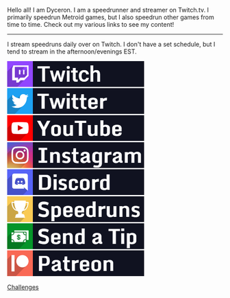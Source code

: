 Hello all! I am Dyceron. I am a speedrunner and streamer on Twitch.tv. I primarily speedrun Metroid games, but I also speedrun other games from time to time.  Check out my various links to see my content!

-----

I stream speedruns daily over on Twitch. I don't have a set schedule, but I tend to stream in the afternoon/evenings EST.

[![Twitch](/assets/images/Twitch.png)](https://twitch.tv/dyceron) [![Twitter](/assets/images/Twitter.png)](https://twitter.com/dyceron) [![YouTube](/assets/images/YouTube.png)](https://youtube.com/dyceron) [![Instagram](/assets/images/Instagram.png)](https://instagram.com/dyceron_) [![Discord](/assets/images/Discord.png)](https://discord.com/invite/j3xcTds) [![Speedruns](/assets/images/Speedruns.png)](https://speedrun.com/user/dyceron) [![Tips](/assets/images/Tip.png)](https://streamelements.com/dyceron/tip) [![Patreon](/assets/images/Patreon.png)](https://patreon.com/dyceron) 

[Challenges](challenges.md)
